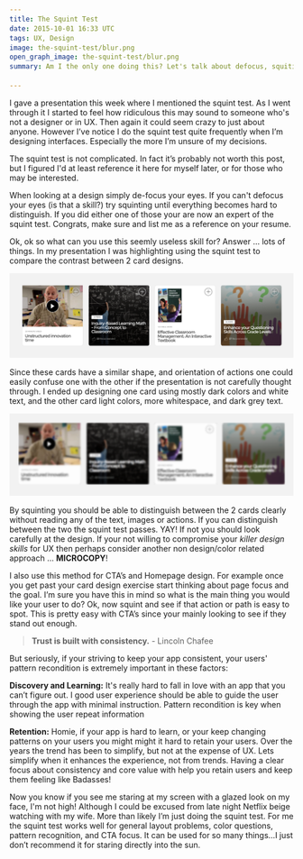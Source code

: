 ```yaml
---
title: The Squint Test
date: 2015-10-01 16:33 UTC
tags: UX, Design
image: the-squint-test/blur.png
open_graph_image: the-squint-test/blur.png
summary: Am I the only one doing this? Let's talk about defocus, squiting, pattern recongition, contrast, and consistancy

---
```


I gave a presentation this week where I mentioned the squint test. As I went through it I started to feel how ridiculous this may sound to someone who's not a designer or in UX. Then again it could seem crazy to just about anyone. However I’ve notice I do the squint test quite frequently when I’m designing interfaces. Especially the more I’m unsure of my decisions.

The squint test is not complicated. In fact it’s probably not worth this post, but I figured I'd at least reference it here for myself later, or for those who may be interested.

When looking at a design simply de-focus your eyes. If you can't defocus your eyes (is that a skill?) try squinting until everything becomes hard to distinguish. If you did either one of those your are now an expert of the squint test. Congrats, make sure and list me as a reference on your resume.

Ok, ok so what can you use this seemly useless skill for? Answer ... lots of things. In my presentation I was highlighting using the squint test to compare the contrast between 2 card designs.

![Cards](the-squint-test/cards.png)

Since these cards have a similar shape, and orientation of actions one could easily confuse one with the other if the presentation is not carefully thought through. I ended up designing one card using mostly dark colors and white text, and the other card light colors, more whitespace, and dark grey text.

![Cards](the-squint-test/blur.png)

By squinting you should be able to distinguish between the 2 cards clearly without reading any of the text, images or actions. If you can distinguish between the two the squint test passes. YAY! If not you should look carefully at the design. If your not willing to compromise your *killer design skills* for UX then perhaps consider another non design/color related approach ... **MICROCOPY**!

I also use this method for CTA’s and Homepage design. For example once you get past your card design exercise start thinking about page focus and the goal. I’m sure you have this in mind so what is the main thing you would like your user to do? Ok, now squint and see if that action or path is easy to spot. This is pretty easy with CTA’s since your mainly looking to see if they stand out enough.

> **Trust is built with consistency.** - Lincoln Chafee

But seriously, if your striving to keep your app consistent, your users' pattern recondition is extremely important in these factors:

**Discovery and Learning:** It's really hard to fall in love with an app that you can’t figure out. I good user experience should be able to guide the user through the app with minimal instruction. Pattern recondition is key when showing the user repeat information

**Retention:** Homie, if your app is hard to learn, or your keep changing patterns on your users you might might it hard to retain your users. Over the years the trend has been to simplify, but not at the expense of UX. Lets simplify when it enhances the experience, not from trends. Having a clear focus about consistency and core value with help you retain users and keep them feeling like Badasses!

Now you know if you see me staring at my screen with a glazed look on my face, I'm not high! Although I could be excused from late night Netflix beige watching with my wife. More than likely I’m just doing the squint test. For me the squint test works well for general layout problems, color questions, pattern recognition, and CTA focus. It can be used for so many things…I just don’t recommend it for staring directly into the sun.
